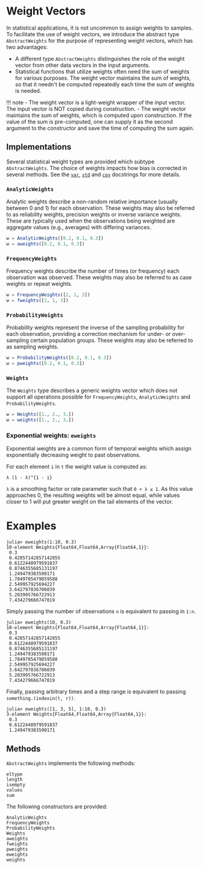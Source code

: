 # Weight Vectors

In statistical applications, it is not uncommon to assign weights to samples. To facilitate the use of weight vectors, we introduce the abstract type `AbstractWeights` for the purpose of representing weight vectors, which has two advantages:

- A different type `AbstractWeights` distinguishes the role of the weight vector from other data vectors in the input arguments.
- Statistical functions that utilize weights often need the sum of weights for various purposes. The weight vector maintains the sum of weights, so that it needn't be computed repeatedly each time the sum of weights is needed.

!!! note
    - The weight vector is a light-weight wrapper of the input vector. The input vector is NOT copied during construction.
    - The weight vector maintains the sum of weights, which is computed upon construction. If the value of the sum is pre-computed, one can supply it as the second argument to the constructor and save the time of computing the sum again.


## Implementations

Several statistical weight types are provided which subtype `AbstractWeights`. The choice of weights impacts how bias is corrected in several methods. See the [`var`](@ref), [`std`](@ref) and [`cov`](@ref) docstrings for more details.

### `AnalyticWeights`

Analytic weights describe a non-random relative importance (usually between 0 and 1) for each observation. These weights may also be referred to as reliability weights, precision weights or inverse variance weights. These are typically used when the observations being weighted are aggregate values (e.g., averages) with differing variances.

```julia
w = AnalyticWeights([0.2, 0.1, 0.3])
w = aweights([0.2, 0.1, 0.3])
```

### `FrequencyWeights`

Frequency weights describe the number of times (or frequency) each observation was observed. These weights may also be referred to as case weights or repeat weights.

```julia
w = FrequencyWeights([2, 1, 3])
w = fweights([2, 1, 3])
```

### `ProbabilityWeights`

Probability weights represent the inverse of the sampling probability for each observation, providing a correction mechanism for under- or over-sampling certain population groups. These weights may also be referred to as sampling weights.

```julia
w = ProbabilityWeights([0.2, 0.1, 0.3])
w = pweights([0.2, 0.1, 0.3])
```

### `Weights`

The `Weights` type describes a generic weights vector which does not support all operations possible for `FrequencyWeights`, `AnalyticWeights` and `ProbabilityWeights`.

```julia
w = Weights([1., 2., 3.])
w = weights([1., 2., 3.])
```

### Exponential weights: `eweights`

Exponential weights are a common form of temporal weights which assign exponentially decreasing
weight to past observations.

For each element `i` in `t` the weight value is computed as:

``λ (1 - λ)^{1 - i}``

``λ`` is a smoothing factor or rate parameter such that ``0 < λ ≤ 1``.
As this value approaches 0, the resulting weights will be almost equal,
while values closer to 1 will put greater weight on the tail elements of the vector.

# Examples
```julia-repl
julia> eweights(1:10, 0.3)
10-element Weights{Float64,Float64,Array{Float64,1}}:
 0.3
 0.42857142857142855
 0.6122448979591837
 0.8746355685131197
 1.249479383590171
 1.7849705479859588
 2.549957925694227
 3.642797036706039
 5.203995766722913
 7.434279666747019
```

Simply passing the number of observations `n` is equivalent to passing in `1:n`.
```julia-repl
julia> eweights(10, 0.3)
10-element Weights{Float64,Float64,Array{Float64,1}}:
 0.3
 0.42857142857142855
 0.6122448979591837
 0.8746355685131197
 1.249479383590171
 1.7849705479859588
 2.549957925694227
 3.642797036706039
 5.203995766722913
 7.434279666747019
```

Finally, passing arbitrary times and a step range is equivalent to passing `something.(indexin(t, r))`.
```julia-repl
julia> eweights([1, 3, 5], 1:10, 0.3)
3-element Weights{Float64,Float64,Array{Float64,1}}:
 0.3
 0.6122448979591837
 1.249479383590171
```

## Methods

`AbstractWeights` implements the following methods:
```
eltype
length
isempty
values
sum
```

The following constructors are provided:
```@docs
AnalyticWeights
FrequencyWeights
ProbabilityWeights
Weights
aweights
fweights
pweights
eweights
weights
```
